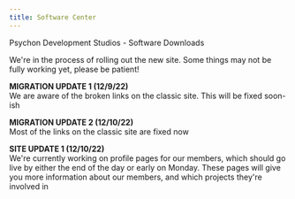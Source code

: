 ```yaml
---
title: Software Center
---
```


Psychon Development Studios - Software Downloads

We're in the process of rolling out the new site. Some things may not be fully working yet, please be patient!

**MIGRATION UPDATE 1 (12/9/22)**\
We are aware of the broken links on the classic site. This will be fixed soon-ish

**MIGRATION UPDATE 2 (12/10/22)**\
Most of the links on the classic site are fixed now

**SITE UPDATE 1 (12/10/22)**\
We're currently working on profile pages for our members, which should go live by either the end of the day or early on Monday. These pages will give you more information about our members, and which projects they're involved in
